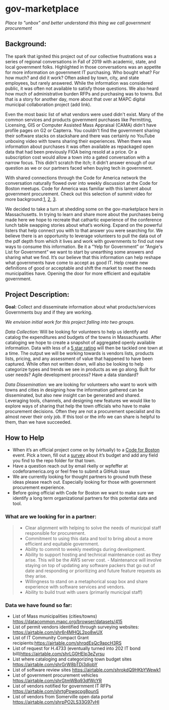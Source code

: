 # gov-marketplace
*Place to "unbox" and better understand this thing we call government procurement*

## Background:

The spark that ignited this project out of our collective frustrations was a series of regional conversations in Fall of 2019 with academic, state, and local government folks. Highlighted in those conversations was an appetite for more information on government IT purchasing. Who bought what? For how much? and did it work? Often asked by town, city, and state employees, but rarely answered. While the information was considered public, it was often not available to satisfy those questions. We also heard how much of administrative burden RFPs and purchasing was to towns. But that is a story for another day, more about that over at MAPC digital municipal collaboration project (add link).

Even the most basic list of what vendors were used didn't exist. Many of the common services and products government purchases like Permitting, Licensing, GIS or Computer Assisted Mass Appraisal (CAMA) didn't have profile pages on G2 or Capterra. You couldn't find the government sharing their software stacks on stackshare and there was certainly no YouTube unboxing video with towns sharing their experiences. When there was information about purchases it was often available as repackaged open data that had been previously FIOA being resold at a price. Or a subscription cost would allow a town into a gated conversation with a narrow focus. This didn’t scratch the itch; it didn’t answer enough of our question as we or our partners faced when buying tech in government.

With shared connections through the Code for America network the conversation naturally flowed over into weekly discussion at the Code for Boston meetups. Code for America was familiar with this lament about government procurement. Check out this selection of summit video for more background:[1](https://www.youtube.com/watch?v=z3CwGA2SWlc&ab_channel=CodeforAmerica), [2](https://www.youtube.com/watch?v=c1Y13yiiJYI&feature=youtu.be&ab_channel=CodeforAmerica), [3](https://www.youtube.com/watch?v=0-2y62rdYxI&ab_channel=CodeforAmerica).

We decided to take a turn at shedding some on the gov-marketplace here in Massachusetts. In trying to learn and share more about the purchases being made here we hope to recreate that cathartic experience of the conference lunch table swapping stories about what’s working. Expand on the powerful listers that help connect you with to that answer you were searching for. We believe there is an opportunity to leverage volunteers to pull the data out of the pdf depth from which it lives and work with governments to find out new ways to consume this information. Be it a “Yelp for Government” or “Angie's List for Government” we want to start by unearthing some answers and sharing what we find. It’s our believe that this information can help reshape what governments have come to accept as good IT. Help create new definitions of good or acceptable and shift the market to meet the needs municipalities have. Opening the door for more efficient and equitable government.
 
 
## Project Description:  

**Goal:** Collect and disseminate information about what products/services Governments buy and if they are working. 

*We envision initial work for this project falling into two groups.*

*Data Collection:* Will be looking for volunteers to help us identify and catalog the expenditures and budgets of the towns in Massachusetts. After cataloging we hope to create a snapshot of aggregated openly available information. Data with less of a [5 star rating](https://5stardata.info/en/) will then be tackled one town at a time. The output we will be working towards is vendors lists, products lists, pricing, and any assessment of value that happened to have been captured. While often not written down, will also be looking to help categorize types and trends we see in products as we go along. Built for user needs? Agile development process? Have a data standard?

*Data Dissemination:* we are looking for volunteers who want to work with towns and cities in designing how the information gathered can be disseminated, but also new insight can be generated and shared. Leveraging tools, channels, and designing new features we would like to explore ways of sharing that help the town officials who have to make procurement decisions. Often they are not a procurement specialist and its almost never their only job. If this tool or the info we can share is helpful to them, than we have succeeded.
 
## How to Help

- When it’s an official project come on by (virtually) to a [Code for Boston](https://www.codeforboston.org/) event. Pick a town, fill out a [survey](https://airtable.com/shrgTCtKKHIjGWdLt) about it’s budget and add any field you find to the repo folder for that town.
- Have a question reach out by email rkelly or wpfeffer at codeforamerica.org or feel free to submit a GitHub issue 
- We are currently looking for thought partners to ground truth these ideas please reach out. Especially looking for those with government procurement experience.
- Before going official with Code for Boston we want to make sure we identify a long term organizational partners for this potential data and tool.

### What are we looking for in a partner:
> - Clear alignment with helping to solve the needs of municipal staff responsible for procurement.
> - Commitment to using this data and tool to bring about a more efficient and equitable government.
> - Ability to commit to weekly meetings during development.
> - Ability to support hosting and technical maintenance cost as they arise. This will be the AWS server cost. - 	Maintenance will involve staying on top of updating any software packers that go out of date and responding or prioritizing and future feature requests as they arise.
> - Willingness to stand on a metaphorical soap box and share experience with software services and vendors.
> - Ability to build trust with users (primarily municipal staff)

### Data we have found so far:
- List of Mass municipalities (cities/towns) https://datacommon.mapc.org/browser/datasets/415
- List of permit vendors identified through surveying websites: https://airtable.com/shr6r4MHQL2po8wUX
- List of IT Community Compact Grant recipients:https://airtable.com/shrqdEsQc9apcH3RS
- List of request for H.4733 (eventually turned into 202 IT bond bill)https://airtable.com/shrLG0HEIp3eZyrsu
- List where cataloging and categorizing town budget sites https://airtable.com/shrGrW8bTDj3djobY
- List of software review sites https://airtable.com/shrokdQ9HKbYWewk1
- List of government procurement vehicles https://airtable.com/shrGtmWBq93dfWcYR
- List of vendors notified for government IT RFPs https://airtable.com/shrtgPpwqcpg8punS
- List of vendors from Somerville open data portal https://airtable.com/shrpPO2LS33G97vHl
